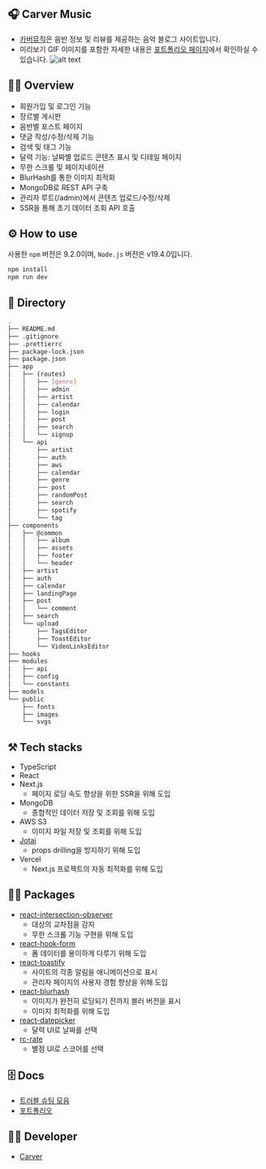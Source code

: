 ## 🎧 Carver Music

- [카버뮤직](https://music.divdivdiv.com)은 음반 정보 및 리뷰를 제공하는 음악 블로그 사이트입니다.
- 미리보기 GIF 이미지를 포함한 자세한 내용은 [포트폴리오 페이지](https://rust-ocicat-1b0.notion.site/f61c9cea780144819507bf0616d3bd70?pvs=74)에서 확인하실 수 있습니다.
  ![alt text](/public/images/thumbnail.png)

## 🧚‍♂️ Overview

- 회원가입 및 로그인 기능
- 장르별 게시판
- 음반별 포스트 페이지
- 댓글 작성/수정/삭제 기능
- 검색 및 태그 기능
- 달력 기능: 날짜별 업로드 콘텐츠 표시 및 디테일 페이지
- 무한 스크롤 및 페이지네이션
- BlurHash를 통한 이미지 최적화
- MongoDB로 REST API 구축
- 관리자 루트(/admin)에서 콘텐츠 업로드/수정/삭제
- SSR을 통해 초기 데이터 조회 API 호출

## ⚙️ How to use

사용한 `npm` 버전은 9.2.0이며, `Node.js` 버전은 v19.4.0입니다.

```bash
npm install
npm run dev
```

## 📁 Directory

```bash
.
├── README.md
├── .gitignore
├── .prettierrc
├── package-lock.json
├── package.json
├── app
│   ├── (routes)
│   │   ├── [genre]
│   │   ├── admin
│   │   ├── artist
│   │   ├── calendar
│   │   ├── login
│   │   ├── post
│   │   ├── search
│   │   └── signup
│   └── api
│       ├── artist
│       ├── auth
│       ├── aws
│       ├── calendar
│       ├── genre
│       ├── post
│       ├── randomPost
│       ├── search
│       ├── spotify
│       └── tag
├── components
│   ├── @common
│   │   ├── album
│   │   ├── assets
│   │   ├── footer
│   │   └── header
│   ├── artist
│   ├── auth
│   ├── calendar
│   ├── landingPage
│   ├── post
│   │   └── comment
│   ├── search
│   └── upload
│       ├── TagsEditor
│       ├── ToastEditor
│       └── VideoLinksEditor
├── hooks
├── modules
│   ├── api
│   ├── config
│   └── constants
├── models
└── public
    ├── fonts
    ├── images
    └── svgs

```

## ⚒️ Tech stacks

- TypeScript
- React
- Next.js
  - 페이지 로딩 속도 향상을 위한 SSR을 위해 도입
- MongoDB
  - 종합적인 데이터 저장 및 조회를 위해 도입
- AWS S3
  - 이미지 파일 저장 및 조회를 위해 도입
- [Jotai](https://jotai.org/)
  - props drilling을 방지하기 위해 도입
- Vercel
  - Next.js 프로젝트의 자동 최적화를 위해 도입

## 🧞‍♂️ Packages

- [react-intersection-observer](https://www.npmjs.com/search?q=react-intersection-observer)
  - 대상의 교차점을 감지
  - 무한 스크롤 기능 구현을 위해 도입
- [react-hook-form](https://www.npmjs.com/package/react-hook-form)
  - 폼 데이터를 용이하게 다루기 위해 도입
- [react-toastify](https://www.npmjs.com/package/react-toastify)
  - 사이트의 각종 알림을 애니메이션으로 표시
  - 관리자 페이지의 사용자 경험 향상을 위해 도입
- [react-blurhash](https://www.npmjs.com/package/react-blurhash)
  - 이미지가 완전히 로딩되기 전까지 블러 버전을 표시
  - 이미지 최적화를 위해 도입
- [react-datepicker](https://www.npmjs.com/package/react-datepicker)
  - 달력 UI로 날짜를 선택
- [rc-rate](https://www.npmjs.com/package/rc-rate)
  - 별점 UI로 스코어를 선택

## 🗄️ Docs

- [트러블 슈팅 모음](https://medium.com/@icycyi92/%EC%B9%B4%EB%B2%84%EB%AE%A4%EC%A7%81-%ED%8A%B8%EB%9F%AC%EB%B8%94-%EC%8A%88%ED%8C%85-%EB%AA%A8%EC%9D%8C-4b296a4ae616)
- [포트폴리오](https://rust-ocicat-1b0.notion.site/f61c9cea780144819507bf0616d3bd70?pvs=4)

## 👨‍💻 Developer

- [Carver](https://github.com/minumsa)
